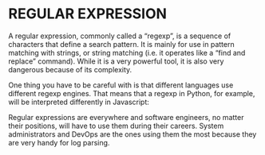 # REGULAR EXPRESSION

A regular expression, commonly called a “regexp”, is a sequence of characters that define a search pattern.  It is mainly for use in pattern matching with strings, or string matching (i.e. it operates like a “find and replace” command). While it is a very powerful tool, it is also very dangerous because of its complexity.

One thing you have to be careful with is that different languages use different regexp engines. That means that a regexp in Python, for example, will be interpreted differently in Javascript:

Regular expressions are everywhere and software engineers, no matter their positions, will have to use them during their careers. System administrators and DevOps are the ones using them the most because they are very handy for log parsing.
